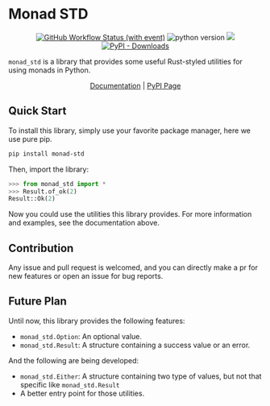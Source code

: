 # Monad STD

<div style="text-align: center;">

<a href="https://github.com/Embers-of-the-Fire/monad-std/actions"><img alt="GitHub Workflow Status (with event)" src="https://img.shields.io/github/actions/workflow/status/Embers-of-the-Fire/monad-std/test-python-package.yml?branch=main&logo=github" /></a>
<img alt="python version" src="https://img.shields.io/badge/python-%E2%89%A53.8-blue?logo=python" />
<a href="https://codecov.io/gh/Embers-of-the-Fire/monad-std" >
<img src="https://codecov.io/gh/Embers-of-the-Fire/monad-std/graph/badge.svg?token=FIXN2JM4QG"/>
</a>
<a href="https://pypi.org/project/monad-std/"><img alt="PyPI - Downloads" src="https://img.shields.io/pypi/dm/monad-std?logo=pypi" /></a>

</div>

`monad_std` is a library that provides some useful Rust-styled utilities for using monads in Python.

<div style="text-align: center;">

<a href="https://embers-of-the-fire.github.io/monad-std/">Documentation</a> | <a href="https://pypi.org/project/monad-std/">PyPI Page</a>

</div>

## Quick Start

To install this library, simply use your favorite package manager, here we use pure pip.

```bash
pip install monad-std
```

Then, import the library:

```python
>>> from monad_std import *
>>> Result.of_ok(2)
Result::Ok(2)
```

Now you could use the utilities this library provides. For more information and examples, see the documentation above.

## Contribution

Any issue and pull request is welcomed, and you can directly make a pr for new features or open an issue for bug reports.

## Future Plan

Until now, this library provides the following features:

-   `monad_std.Option`: An optional value.
-   `monad_std.Result`: A structure containing a success value or an error.

And the following are being developed:

-   `monad_std.Either`: A structure containing two type of values, but not that specific like `monad_std.Result`
-   A better entry point for those utilities.
